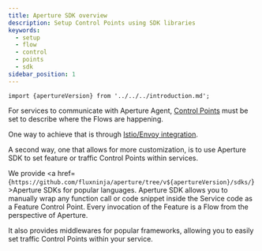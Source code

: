 ```yaml
---
title: Aperture SDK overview
description: Setup Control Points using SDK libraries
keywords:
  - setup
  - flow
  - control
  - points
  - sdk
sidebar_position: 1
---
```


```mdx-code-block
import {apertureVersion} from '../../../introduction.md';
```

For services to communicate with Aperture Agent, [Control Points][flow-control]
must be set to describe where the Flows are happening.

One way to achieve that is through [Istio/Envoy integration][istio].

A second way, one that allows for more customization, is to use Aperture SDK to
set feature or traffic Control Points within services.

We provide <a
href={`https://github.com/fluxninja/aperture/tree/v${apertureVersion}/sdks/`}>Aperture
SDKs</a> for popular languages. Aperture SDK allows you to manually wrap any
function call or code snippet inside the Service code as a Feature Control
Point. Every invocation of the Feature is a Flow from the perspective of
Aperture.

It also provides middlewares for popular frameworks, allowing you to easily set
traffic Control Points within your service.

[flow-control]: /concepts/flow-control/flow-control.md
[istio]: /get-started/flow-control/envoy/istio.md
